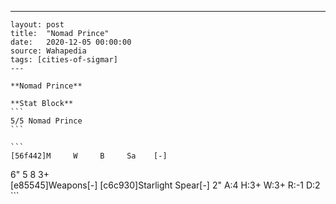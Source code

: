 ---
    layout: post
    title:  "Nomad Prince"
    date:   2020-12-05 00:00:00
    source: Wahapedia
    tags: [cities-of-sigmar]
    ---
    
    **Nomad Prince**
    
    **Stat Block**
    ```
    5/5 Nomad Prince
    ```
    
    ```
    [56f442]M     W     B     Sa    [-]
6"    5     8     3+    
[e85545]Weapons[-]
[c6c930]Starlight Spear[-]
2"     A:4    H:3+   W:3+   R:-1   D:2   
    ```
    
    
    